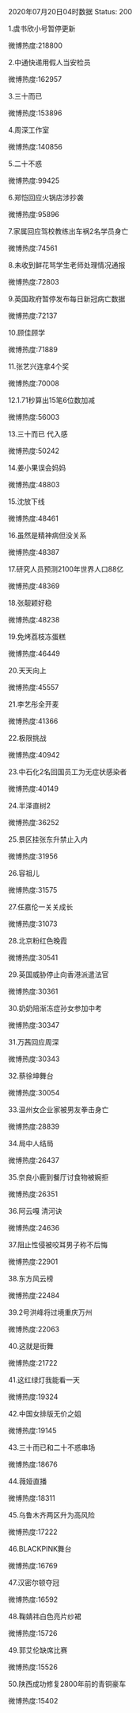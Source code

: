 2020年07月20日04时数据
Status: 200

1.虞书欣小号暂停更新

微博热度:218800

2.中通快递用假人当安检员

微博热度:162957

3.三十而已

微博热度:153896

4.周深工作室

微博热度:140856

5.二十不惑

微博热度:99425

6.郑恺回应火锅店涉抄袭

微博热度:95896

7.家属回应驾校教练出车祸2名学员身亡

微博热度:74561

8.未收到鲜花骂学生老师处理情况通报

微博热度:72803

9.英国政府暂停发布每日新冠病亡数据

微博热度:72137

10.顾佳顾学

微博热度:71889

11.张艺兴连拿4个奖

微博热度:70008

12.1.71秒算出15笔6位数加减

微博热度:56003

13.三十而已 代入感

微博热度:50242

14.姜小果误会妈妈

微博热度:48803

15.沈放下线

微博热度:48461

16.虽然是精神病但没关系

微博热度:48387

17.研究人员预测2100年世界人口88亿

微博热度:48369

18.张靓颖好稳

微博热度:48238

19.免烤荔枝冻蛋糕

微博热度:46449

20.天天向上

微博热度:45557

21.李艺彤全开麦

微博热度:41366

22.极限挑战

微博热度:40942

23.中石化2名回国员工为无症状感染者

微博热度:40149

24.半泽直树2

微博热度:36252

25.景区挂张东升禁止入内

微博热度:31956

26.容祖儿

微博热度:31575

27.任嘉伦一关关成长

微博热度:31073

28.北京粉红色晚霞

微博热度:30541

29.英国威胁停止向香港派遣法官

微博热度:30361

30.奶奶陪渐冻症孙女参加中考

微博热度:30347

31.万茜回应周深

微博热度:30343

32.蔡徐坤舞台

微博热度:30054

33.温州女企业家被男友拳击身亡

微博热度:28839

34.局中人结局

微博热度:26437

35.奈良小鹿到餐厅讨食物被婉拒

微博热度:26351

36.阿云嘎 清河诀

微博热度:24636

37.阻止性侵被咬耳男子称不后悔

微博热度:22901

38.东方风云榜

微博热度:22484

39.2号洪峰将过境重庆万州

微博热度:22063

40.这就是街舞

微博热度:21722

41.这红绿灯我能看一天

微博热度:19324

42.中国女排版无价之姐

微博热度:19145

43.三十而已和二十不惑串场

微博热度:18676

44.薇娅直播

微博热度:18311

45.乌鲁木齐两区升为高风险

微博热度:17222

46.BLACKPINK舞台

微博热度:16769

47.汉密尔顿夺冠

微博热度:16592

48.鞠婧祎白色亮片纱裙

微博热度:15726

49.郭艾伦缺席比赛

微博热度:15526

50.陕西成功修复2800年前的青铜豪车

微博热度:15402

